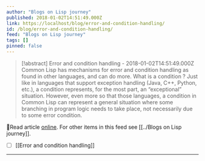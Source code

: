 ```yaml
---
author: "Blogs on Lisp journey"
published: 2018-01-02T14:51:49.000Z
link: https://localhost/blog/error-and-condition-handling/
id: /blog/error-and-condition-handling/
feed: "Blogs on Lisp journey"
tags: []
pinned: false
---
```

> [!abstract] Error and condition handling - 2018-01-02T14:51:49.000Z
> Common Lisp has mechanisms for error and condition handling as found in other languages, and can do more. What is a condition ? Just like in languages that support exception handling (Java, C++, Python, etc.), a condition represents, for the most part, an “exceptional” situation. However, even more so that those languages, a condition in Common Lisp can represent a general situation where some branching in program logic needs to take place, not necessarily due to some error condition.

🔗Read article [online](https://localhost/blog/error-and-condition-handling/). For other items in this feed see [[../Blogs on Lisp journey]].

- [ ] [[Error and condition handling]]
- - -

